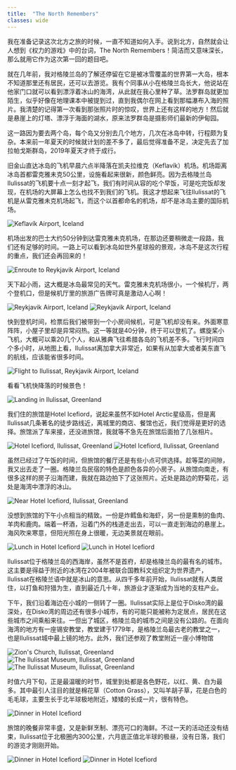 ```yaml
---
title:  "The North Remembers"
classes: wide
---
```


我在准备记录这次北方之旅的时候，一直不知道如何入手。说到北方，自然就会让人想到《权力的游戏》中的台词，The North Remembers！简洁而又意味深长，那么就用它作为这次第一回的题目吧。

就在几年前，我对格陵兰岛的了解还停留在它是被冰雪覆盖的世界第一大岛，根本不知道那里还有居民，还可以去游览。我有个同事从小在格陵兰岛长大，他说站在他家门口就可以看到漂浮着冰山的海湾，从此就在我心里种了草。法罗群岛就更加陌生，似乎好像在地理课本中被提到过，直到我偶尔在网上看到那幅瀑布入海的照片。我清楚的记得第一次看到那张照片时的惊叹，世界上还有这样的地方！然后就是悬崖上的灯塔、漂浮于海面的湖水，原来法罗群岛是摄影师们最新的伊甸园。

这一路因为要去两个岛，每个岛又分别去几个地方，几次在冰岛中转，行程颇为复杂。本来前一年夏天的时候就计划的差不多了，最后觉得准备不足，决定先去了加拉帕戈斯群岛，2019年夏天才终于成行。

旧金山直达冰岛的飞机早晨六点半降落在凯夫拉维克（Keflavík）机场。机场距离冰岛首都雷克雅未克50公里，设施看起来很新，颜色鲜亮。因为去格陵兰岛Ilulissat的飞机要十点一刻才起飞，我们有时间从容的吃个早饭，可是吃完饭却发现，在机场的大屏幕上怎么也找不到我们的飞机。我这才想起来飞往Ilulissat的飞机是从雷克雅未克机场起飞，而这个以首都命名的机场，却不是冰岛主要的国际机场。

![Keflavík Airport, Iceland](https://ik.imagekit.io/wavelet/2019-Greenland/tr:n-blogs_w/MVIMG_20190628_063536.jpg)

机场出发的巴士大约50分钟到达雷克雅未克机场，在那边还要稍微走一段路，我们还有足够的时间。一路上可以看到冰岛如世外星球般的景观，冰岛不是这次行程的重点，我们还会再回来的！

![Enroute to Reykjavik Airport, Iceland](https://ik.imagekit.io/wavelet/2019-Greenland/tr:n-blogs_w/IMG_20190628_074933.jpg)

天下起小雨，这大概是冰岛最常见的天气。雷克雅未克机场很小，一个候机厅，两个登机口，但是候机厅里的旅游广告牌可真是激动人心啊！

![Reykjavik Airport, Iceland](https://ik.imagekit.io/wavelet/2019-Greenland/tr:n-blogs_w/IMG_20190628_091903.jpg)
![Reykjavik Airport, Iceland](https://ik.imagekit.io/wavelet/2019-Greenland/tr:n-blogs_w/MVIMG_20190628_084105.jpg)

快到登机时间，检票后我们被带到一个小房间候机，可是飞机却没有来。外面寒意阵阵，小屋子里却是异常闷热。这一等就是40分钟，终于可以登机了。螺旋桨小飞机，大概可以乘20几个人，和从雅典飞往希腊各岛的飞机差不多。飞行时间四个多小时，从地图上看，Ilulissat离加拿大非常近，如果有从加拿大或者美东直飞的航线，应该能省很多时间。

![Flight to Ilulissat, Reykjavik Airport, Iceland](https://ik.imagekit.io/wavelet/2019-Greenland/tr:n-blogs_w/IMG_20190628_103426.jpg)

看看飞机快降落的时候景色！

![Landing in Ilulissat, Greenland](https://ik.imagekit.io/wavelet/2019-Greenland/tr:n-blogs_w/IMG_20190628_135719.jpg)

我们住的旅馆是Hotel Icefiord，说起来虽然不如Hotel Arctic星级高，但是离Ilulissat几条著名的徒步路线近，离城里的商店、餐馆也近，我们觉得是更好的选择。旅馆派了车来接，还没进旅馆，我就等不急先在旅馆后面拍了几张相片。

![Hotel Icefiord, Ilulissat, Greenland](https://ik.imagekit.io/wavelet/2019-Greenland/tr:n-blogs_w/IMG_20190628_125341.jpg)
![Hotel Icefiord, Ilulissat, Greenland](https://ik.imagekit.io/wavelet/2019-Greenland/tr:n-blogs_w/IMG_20190628_125520.jpg)

虽然已经过了午饭的时间，但旅馆的餐厅还是有些小点可供选择。趁等菜的间隙，我又出去走了一圈。格陵兰岛民宿的特色是颜色各异的小房子。从旅馆向南走，有很多这样的房子沿海而建，我就在路边拍下了这张照片。近处是路边的野菊花，远处是海湾中漂浮的冰山。

![Near Hotel Icefiord, Ilulissat, Greenland](https://ik.imagekit.io/wavelet/2019-Greenland/tr:n-blogs_w/IMG_20190628_132044-01.jpg)

没想到旅馆的下午小点相当的精致。一份是炸鳕鱼和海虾，另一份是熏制的鱼肉、羊肉和鹿肉。端着一杯酒，沿着门外的栈道走出去，可以一直走到海边的悬崖上。海风吹来寒意，但阳光照在身上很暖，无边美景就在眼前。

![Lunch in Hotel Icefiord](https://ik.imagekit.io/wavelet/2019-Greenland/tr:n-blogs_w/IMG_20190628_132838.jpg)
![Lunch in Hotel Icefiord](https://ik.imagekit.io/wavelet/2019-Greenland/tr:n-blogs_h/IMG_20190628_133002.jpg)

Ilulissat位于格陵兰岛的西海岸，虽然不是首府，却是格陵兰岛的最有名的城市。这主要是得益于附近的冰湾在2004年被联合国教科文组织定为世界遗产，Ilulissat在格陵兰语中就是冰山的意思。从四千多年前开始，Ilulissat就有人类居住，以打鱼和狩猎为生，直到最近几十年，旅游业才逐渐成为当地的支柱产业。

下午，我们沿着海边在小城的一侧转了一圈。Ilulissat实际上是位于Disko湾的最深处，在Disko湾的周边还有很多小城市，有的可能只能被称为定居点，居民在这些城市之间乘船来往。一但出了城区，格陵兰岛的城市之间是没有公路的。在面向海湾的地方有一座锡安教堂，教堂建于1779年，是格陵兰岛最古老的教堂之一，也是Ilulissat城中最上镜的地方。此外，我们还参观了教堂附近一座小博物馆

![Zion's Church, Ilulissat, Greenland](https://ik.imagekit.io/wavelet/2019-Greenland/tr:n-blogs_w/_90A1615.jpg)
![The Ilulissat Museum, Ilulissat, Greenland](https://ik.imagekit.io/wavelet/2019-Greenland/tr:n-blogs_w/_90A1610-Edit.jpg)
![The Ilulissat Museum, Ilulissat, Greenland](https://ik.imagekit.io/wavelet/2019-Greenland/tr:n-blogs_h/_90A1611.jpg)

时值六月下旬，正是最温暖的时节，城里到处都是各色野花，以红、黄、白为最多。其中最引人注目的就是棉花草（Cotton Grass），又叫羊胡子草，花是白色的毛毛球，主要生长于北半球极地附近，矮矮的长成一片，很有特色。

![Dinner in Hotel Icefiord](https://ik.imagekit.io/wavelet/2019-Greenland/tr:n-blogs_w/_90A1614.jpg)

旅馆的晚餐非常丰盛，又是新鲜烹制、漂亮可口的海鲜。不过一天的活动还没有结束，Ilulissat位于北极圈内300公里，六月底正值北半球的极昼，没有日落，我们的游览才刚刚开始。

![Dinner in Hotel Icefiord](https://ik.imagekit.io/wavelet/2019-Greenland/tr:n-blogs_w/IMG_20190628_185255.jpg)
![Dinner in Hotel Icefiord](https://ik.imagekit.io/wavelet/2019-Greenland/tr:n-blogs_w/00100lPORTRAIT_00100_BURST20190628192733006_COVER.jpg)

